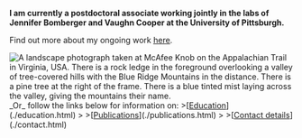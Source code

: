 **I am currently a postdoctoral associate working jointly in the labs of Jennifer Bomberger and Vaughn Cooper at the University of Pittsburgh.**

Find out more about my ongoing work [<u>here</u>](./current-work.html).

<img src=./ alt="A landscape photograph taken at McAfee Knob on the Appalachian Trail in Virginia, USA. There is a rock ledge in the foreground overlooking a valley of tree-covered hills with the Blue Ridge Mountains in the distance. There is a pine tree at the right of the frame. There is a blue tinted mist laying across the valley, giving the mountains their name.">
_Or_ follow the links below for information on:
>[<u>Education</u>](./education.html)
>
>[<u>Publications</u>](./publications.html)
>
>[<u>Contact details</u>](./contact.html)
